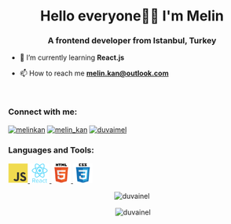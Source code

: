<h1 align="center">Hello everyone👋🏻 I'm Melin</h1>

<h3 align="center">A frontend developer from Istanbul, Turkey</h3>

- 🌱 I’m currently learning **React.js**

- 📫 How to reach me **melin.kan@outlook.com**

<br />
<h3 align="left">Connect with me:</h3>
<p align="left">
<a href="https://linkedin.com/in/melinkan" target="blank"><img align="center" src="https://raw.githubusercontent.com/rahuldkjain/github-profile-readme-generator/master/src/images/icons/Social/linked-in-alt.svg" alt="melinkan" height="30" width="40" /></a>
<a href="https://twitter.com/melin_kan" target="blank"><img align="center" src="https://raw.githubusercontent.com/rahuldkjain/github-profile-readme-generator/master/src/images/icons/Social/twitter.svg" alt="melin_kan" height="30" width="40" /></a>
<a href="https://instagram.com/duvaimel" target="blank"><img align="center" src="https://raw.githubusercontent.com/rahuldkjain/github-profile-readme-generator/master/src/images/icons/Social/instagram.svg" alt="duvaimel" height="30" width="40" /></a>
</p>
<h3 align="left">Languages and Tools:</h3>
<p align="left">
<a href="https://developer.mozilla.org/en-US/docs/Web/JavaScript" target="_blank" rel="noreferrer"> <img src="https://raw.githubusercontent.com/devicons/devicon/master/icons/javascript/javascript-original.svg" alt="javascript" width="40" height="40"/> </a> 
<a href="https://reactjs.org/" target="_blank" rel="noreferrer"> <img src="https://raw.githubusercontent.com/devicons/devicon/master/icons/react/react-original-wordmark.svg" alt="react" width="40" height="40"/> </a> 
<a href="https://www.w3.org/html/" target="_blank" rel="noreferrer"> <img src="https://raw.githubusercontent.com/devicons/devicon/master/icons/html5/html5-original-wordmark.svg" alt="html5" width="40" height="40"/> </a> 
<a href="https://www.w3schools.com/css/" target="_blank" rel="noreferrer"> <img src="https://raw.githubusercontent.com/devicons/devicon/master/icons/css3/css3-original-wordmark.svg" alt="css3" width="40" height="40"/> </a>

<p align="center"><img align="center" src="https://github-readme-stats.vercel.app/api/top-langs?username=duvainel&show_icons=true&locale=en&layout=compact" alt="duvainel" /></p>

<p align="center">&nbsp;<img align="center" src="https://github-readme-stats.vercel.app/api?username=duvainel&show_icons=true&locale=en" alt="duvainel" /></p>
